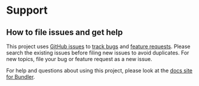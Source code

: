# Support

## How to file issues and get help  

This project uses [GitHub issues][gh-issue] to [track bugs][gh-bug] and [feature requests][gh-feature]. Please search the existing issues before filing new issues to avoid duplicates. For new topics, file your bug or feature request as a new issue.

For help and questions about using this project, please look at the [docs site for Bundler][docs].

[gh-issue]: https://github.com/bcnmy/bundler/issues/new/choose
[gh-bug]: https://github.com/bcnmy/bundler/issues/new?assignees=&labels=Issue-Bug&template=bug_report.md&title=
[gh-feature]: https://github.com/bcnmy/bundler/issues/new?assignees=&labels=Issue-Feature&template=Feature_Request.md&title=
[docs]: https://docs.biconomy.io/bundler

